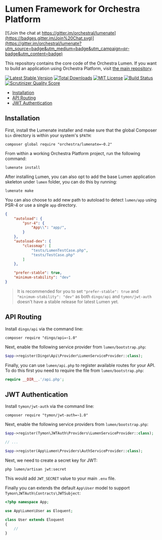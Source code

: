 Lumen Framework for Orchestra Platform
==============

[![Join the chat at https://gitter.im/orchestral/lumenate](https://badges.gitter.im/Join%20Chat.svg)](https://gitter.im/orchestral/lumenate?utm_source=badge&utm_medium=badge&utm_campaign=pr-badge&utm_content=badge)

This repository contains the core code of the Orchestra Lumen. If you want to build an application using Orchestra Platform, visit [the main repository](https://github.com/orchestral/platform).

[![Latest Stable Version](https://img.shields.io/github/release/orchestral/lumen.svg?style=flat-square)](https://packagist.org/packages/orchestra/lumen)
[![Total Downloads](https://img.shields.io/packagist/dt/orchestra/lumen.svg?style=flat-square)](https://packagist.org/packages/orchestra/lumen)
[![MIT License](https://img.shields.io/packagist/l/orchestra/lumen.svg?style=flat-square)](https://packagist.org/packages/orchestra/lumen)
[![Build Status](https://img.shields.io/travis/orchestral/lumen/3.3.svg?style=flat-square)](https://travis-ci.org/orchestral/lumen)
[![Scrutinizer Quality Score](https://img.shields.io/scrutinizer/g/orchestral/lumen/3.3.svg?style=flat-square)](https://scrutinizer-ci.com/g/orchestral/lumen/)

* [Installation](#installation)
* [API Routing](#api-routing)
* [JWT Authentication](#jwt-authentication)

## Installation

First, install the Lumenate installer and make sure that the global Composer `bin` directory is within your system's `$PATH`:

    composer global require "orchestra/lumenate=~0.2"

From within a working Orchestra Platform project, run the following command:

    lumenate install

After installing Lumen, you can also opt to add the base Lumen application skeleton under `lumen` folder, you can do this by running:

    lumenate make

You can also choose to add new path to autoload to detect `lumen/app` using PSR-4 or use a single `app` directory.

```json
{
    "autoload": {
        "psr-4": {
            "App\\": "app/",
        }
    },
    "autoload-dev": {
        "classmap": [
            "tests/LumenTestCase.php",
            "tests/TestCase.php"
        ]
    },

    "prefer-stable": true,
    "minimum-stability": "dev"
}
```

> It is recommended for you to set `"prefer-stable": true` and `"minimum-stability": "dev"` as both `dingo/api` and `tymon/jwt-auth` doesn't have a stable release for latest Lumen yet.

## API Routing

Install `dingo/api` via the command line:

    composer require "dingo/api=~1.0"

Next, enable the following service provider from `lumen/bootstrap.php`:

```php
$app->register(Dingo\Api\Provider\LumenServiceProvider::class);
```

Finally, you can use `lumen/api.php` to register available routes for your API. To do this first you need to require the file from `lumen/bootstrap.php`:

```php
require __DIR__.'/api.php';
```

## JWT Authentication

Install `tymon/jwt-auth` via the command line:

    composer require "tymon/jwt-auth=~1.0"

Next, enable the following service providers from `lumen/bootstrap.php`:

```php
$app->register(Tymon\JWTAuth\Providers\LumenServiceProvider::class);

// ...

$app->register(App\Lumen\Providers\AuthServiceProvider::class);
```

Next, we need to create a secret key for JWT:

    php lumen/artisan jwt:secret

This would add `JWT_SECRET` value to your main `.env` file.

Finally you can extends the default `App\User` model to support `Tymon\JWTAuth\Contracts\JWTSubject`:

```php
<?php namespace App;

use App\Lumen\User as Eloquent;

class User extends Eloquent
{
    //
}

